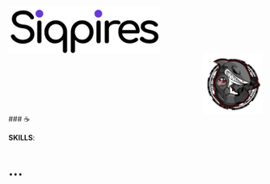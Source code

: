 <div style="display: flex; flex-direction: column;">
  <img src="siqpires.png" width="300px" min-width="300px" max-width="300px" align="right" alt="Logo Bruno">
  <div>
  <img src="saquasoftware.png" width="120px" min-width="120px" max-width="120px" align="right">
  </div>
</div>
### ☕

</br>

<p><strong>SKILLS</strong>:</p>

<h1><strong>...</strong></h1>

<br>
